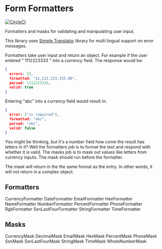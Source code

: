 # Form Formatters

[![CircleCI](https://circleci.com/gh/AlchemyAlcove/FormFormatters/tree/master.svg?style=svg&circle-token=8d93970e17263a753de9a3f15a8cd855b345b91b)](https://circleci.com/gh/AlchemyAlcove/FormFormatters/tree/master)

Formatters and masks for validating and manipulating user input.

This library uses [Simple Translator](https://github.com/AlchemyAlcove/SimpleTranslator) library for multi lingual support on error messages.

Formatters take user input and return an object. For example if the user entered " 1112223333 " into a currency field. The response would be:

```json
{
  errors: [],
  formatted: "$1,112,223,333.00",
  parsed: 1112223333,
  valid: true
}
```

Entering "abc" into a currency field would result in:

```json
{
  error: ["is required"],
  formatted: "abc",
  parsed: "abc",
  valid: false
}
```

You might be thinking, but it's a number field how come the result has letters in it? Well the formatters job is to format the text and respond with whether it is valid. The masks job is to mask out values like letters from currency inputs. The mask should run before the formatter.

The mask will return in the the same format as the entry. In other words, it will not return in a complex object.

## Formatters
CurrencyFormatter
DateFormatter
EmailFormatter
HexFormatter
NameFormatter
NumberFormatter
PercentFormatter
PhoneFormatter
RgbFormatter
SsnLastFourFormatter
StringFormatter
TimeFormatter

## Masks
CurrencyMask
DecimalMask
EmailMask
HexMask
PercentMask
PhoneMask
SsnMask
SsnLastFourMask
StringMask
TimeMask
WholeNumberMask
